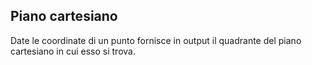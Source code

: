 ## Piano cartesiano
Date le coordinate di un punto fornisce in output il quadrante del piano cartesiano in cui esso si trova. 
